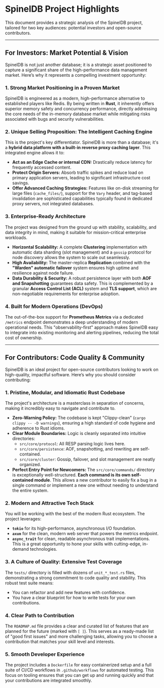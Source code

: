 # SpinelDB Project Highlights

This document provides a strategic analysis of the SpinelDB project, tailored for two key audiences: potential investors and open-source contributors.

---

## For Investors: Market Potential & Vision

SpinelDB is not just another database; it is a strategic asset positioned to capture a significant share of the high-performance data management market. Here’s why it represents a compelling investment opportunity:

### 1. **Strong Market Positioning in a Proven Market**
SpinelDB is engineered as a modern, high-performance alternative to established players like Redis. By being written in **Rust**, it inherently offers superior memory safety and concurrency performance, directly addressing the core needs of the in-memory database market while mitigating risks associated with bugs and security vulnerabilities.

### 2. **Unique Selling Proposition: The Intelligent Caching Engine**
This is the project's key differentiator. SpinelDB is more than a database; it's a **hybrid data platform with a built-in reverse proxy caching layer**. This integrated engine allows it to:
- **Act as an Edge Cache or internal CDN:** Drastically reduce latency for frequently accessed content.
- **Protect Origin Servers:** Absorb traffic spikes and reduce load on primary application servers, leading to significant infrastructure cost savings.
- **Offer Advanced Caching Strategies:** Features like on-disk streaming for large files (`cache_files/`), support for the `Vary` header, and tag-based invalidation are sophisticated capabilities typically found in dedicated proxy servers, not integrated databases.

### 3. **Enterprise-Ready Architecture**
The project was designed from the ground up with stability, scalability, and data integrity in mind, making it suitable for mission-critical enterprise workloads.
- **Horizontal Scalability:** A complete **Clustering** implementation with automatic data sharding (slot management) and a `gossip` protocol for node discovery allows the system to scale out seamlessly.
- **High Availability:** The master-replica **Replication** combined with the **"Warden" automatic failover** system ensures high uptime and resilience against node failure.
- **Data Durability & Security:** A robust persistence layer with both **AOF and Snapshotting** guarantees data safety. This is complemented by a granular **Access Control List (ACL)** system and **TLS support**, which are non-negotiable requirements for enterprise adoption.

### 4. **Built for Modern Operations (DevOps)**
The out-of-the-box support for **Prometheus Metrics** via a dedicated `/metrics` endpoint demonstrates a deep understanding of modern operational needs. This "observability-first" approach makes SpinelDB easy to integrate into existing monitoring and alerting pipelines, reducing the total cost of ownership.

---

## For Contributors: Code Quality & Community

SpinelDB is an ideal project for open-source contributors looking to work on high-quality, impactful software. Here’s why you should consider contributing:

### 1. **Pristine, Modular, and Idiomatic Rust Codebase**
The project's architecture is a masterclass in separation of concerns, making it incredibly easy to navigate and contribute to.
- **Zero-Warning Policy:** The codebase is kept "Clippy-clean" (`cargo clippy -- -D warnings`), ensuring a high standard of code hygiene and adherence to Rust idioms.
- **Clear Module Boundaries:** Logic is cleanly separated into intuitive directories:
  - `src/core/protocol`: All RESP parsing logic lives here.
  - `src/core/persistence`: AOF, snapshotting, and rewriting are self-contained.
  - `src/core/cluster`: Gossip, failover, and slot management are neatly organized.
- **Perfect Entry Point for Newcomers:** The `src/core/commands/` directory is exceptionally well-structured. **Each command is its own self-contained module**. This allows a new contributor to easily fix a bug in a single command or implement a new one without needing to understand the entire system.

### 2. **Modern and Attractive Tech Stack**
You will be working with the best of the modern Rust ecosystem. The project leverages:
- **`tokio`** for its high-performance, asynchronous I/O foundation.
- **`axum`** for the clean, modern web server that powers the metrics endpoint.
- **`async_trait`** for clean, readable asynchronous trait implementations.
This is a great opportunity to hone your skills with cutting-edge, in-demand technologies.

### 3. **A Culture of Quality: Extensive Test Coverage**
The `tests/` directory is filled with dozens of `unit_*_test.rs` files, demonstrating a strong commitment to code quality and stability. This robust test suite means:
- You can refactor and add new features with confidence.
- You have a clear blueprint for how to write tests for your own contributions.

### 4. **Clear Path to Contribution**
The `ROADMAP.md` file provides a clear and curated list of features that are planned for the future (marked with `[ ]`). This serves as a ready-made list of "good first issues" and more challenging tasks, allowing you to choose a contribution that matches your skill level and interests.

### 5. **Smooth Developer Experience**
The project includes a `Dockerfile` for easy containerized setup and a full suite of CI/CD workflows in `.github/workflows` for automated testing. This focus on tooling ensures that you can get up and running quickly and that your contributions are integrated smoothly.
